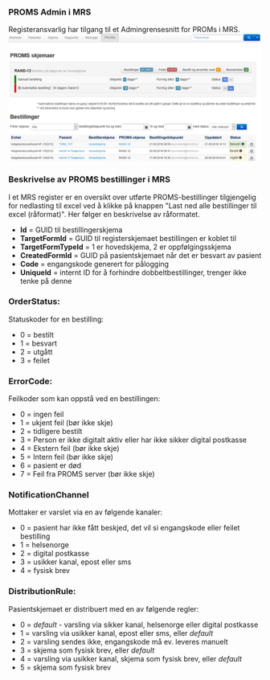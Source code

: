 ### PROMS Admin i MRS
Registeransvarlig har tilgang til et Admingrensesnitt for PROMs i MRS.
![MRS PROMS Admin](img/mrs_proms_admin.png)

### Beskrivelse av PROMS bestillinger i MRS
I et MRS register er en oversikt over utførte PROMS-bestillinger tilgjengelig for nedlasting til excel ved å klikke på knappen "Last ned alle bestillinger til excel (råformat)". Her følger en beskrivelse av råformatet.

* **Id** =  GUID til bestillingerskjema
* **TargetFormId** =  GUID til registerskjemaet bestillingen er koblet til
* **TargetFormTypeId** =  1 er hovedskjema, 2 er oppfølgingsskjema
* **CreatedFormId** = GUID på pasientskjemaet når det er besvart av pasient
* **Code** = engangskode generert for pålogging
* **UniqueId** = internt ID for å forhindre dobbeltbestillinger, trenger ikke tenke på denne

### OrderStatus:
Statuskoder for en bestilling:
* 0 = bestilt
* 1 = besvart
* 2 = utgått
* 3 = feilet

### ErrorCode:
Feilkoder som kan oppstå ved en bestillingen:
* 0 = ingen feil
* 1 = ukjent feil (bør ikke skje)
* 2 = tidligere  bestilt
* 3 = Person er ikke digitalt aktiv eller har ikke sikker digital postkasse
* 4 = Ekstern feil (bør ikke skje)
* 5 = Intern feil (bør ikke skje)
* 6 = pasient er død
* 7 = Feil fra PROMS server (bør ikke skje)

### NotificationChannel
Mottaker er varslet via en av følgende kanaler:
* 0 = pasient har ikke fått beskjed, det vil si engangskode eller feilet bestilling
* 1 = helsenorge
* 2 = digital postkasse
* 3 = usikker kanal, epost eller sms
* 4 = fysisk brev

### DistributionRule:
Pasientskjemaet er distribuert med en av følgende regler:
* 0 = *default* - varsling via sikker kanal, helsenorge eller digital postkasse
* 1 = varsling via usikker kanal, epost eller sms, eller *default*
* 2 = varsling sendes ikke, engangskode må ev. leveres manuelt
* 3 = skjema som fysisk brev, eller *default*
* 4 = varsling via usikker kanal, skjema som fysisk brev, eller *default*
* 5 = skjema som fysisk brev
